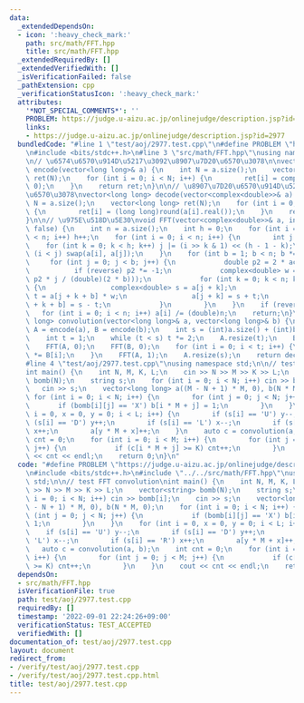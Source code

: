 ```yaml
---
data:
  _extendedDependsOn:
  - icon: ':heavy_check_mark:'
    path: src/math/FFT.hpp
    title: src/math/FFT.hpp
  _extendedRequiredBy: []
  _extendedVerifiedWith: []
  _isVerificationFailed: false
  _pathExtension: cpp
  _verificationStatusIcon: ':heavy_check_mark:'
  attributes:
    '*NOT_SPECIAL_COMMENTS*': ''
    PROBLEM: https://judge.u-aizu.ac.jp/onlinejudge/description.jsp?id=2977
    links:
    - https://judge.u-aizu.ac.jp/onlinejudge/description.jsp?id=2977
  bundledCode: "#line 1 \"test/aoj/2977.test.cpp\"\n#define PROBLEM \"https://judge.u-aizu.ac.jp/onlinejudge/description.jsp?id=2977\"\
    \n#include <bits/stdc++.h>\n#line 3 \"src/math/FFT.hpp\"\nusing namespace std;\n\
    \n// \u6574\u6570\u914D\u5217\u3092\u8907\u7D20\u6570\u3078\n\nvector<complex<double>>\
    \ encode(vector<long long>& a) {\n    int N = a.size();\n    vector<complex<double>>\
    \ ret(N);\n    for (int i = 0; i < N; i++) {\n        ret[i] = complex<double>(a[i],\
    \ 0);\n    }\n    return ret;\n}\n\n// \u8907\u7D20\u6570\u914D\u5217\u3092\u6574\
    \u6570\u3078\nvector<long long> decode(vector<complex<double>>& a) {\n    int\
    \ N = a.size();\n    vector<long long> ret(N);\n    for (int i = 0; i < N; i++)\
    \ {\n        ret[i] = (long long)round(a[i].real());\n    }\n    return ret;\n\
    }\n\n// \u975E\u518D\u5E30\nvoid FFT(vector<complex<double>>& a, int reverse =\
    \ false) {\n    int n = a.size();\n    int h = 0;\n    for (int i = 0; 1 << i\
    \ < n; i++) h++;\n    for (int i = 0; i < n; i++) {\n        int j = 0;\n    \
    \    for (int k = 0; k < h; k++) j |= (i >> k & 1) << (h - 1 - k);\n        if\
    \ (i < j) swap(a[i], a[j]);\n    }\n    for (int b = 1; b < n; b *= 2) {\n   \
    \     for (int j = 0; j < b; j++) {\n            double p2 = 2 * acos(-1);\n \
    \           if (reverse) p2 *= -1;\n            complex<double> w = exp(complex<double>(0,\
    \ p2 * j / (double)(2 * b)));\n            for (int k = 0; k < n; k += b * 2)\
    \ {\n                complex<double> s = a[j + k];\n                complex<double>\
    \ t = a[j + k + b] * w;\n                a[j + k] = s + t;\n                a[j\
    \ + k + b] = s - t;\n            }\n        }\n    }\n    if (reverse)\n     \
    \   for (int i = 0; i < n; i++) a[i] /= (double)n;\n    return;\n}\n\nvector<long\
    \ long> convolution(vector<long long>& a, vector<long long>& b) {\n    vector<complex<double>>\
    \ A = encode(a), B = encode(b);\n    int s = (int)a.size() + (int)b.size() - 1;\n\
    \    int t = 1;\n    while (t < s) t *= 2;\n    A.resize(t);\n    B.resize(t);\n\
    \    FFT(A, 0);\n    FFT(B, 0);\n    for (int i = 0; i < t; i++) {\n        A[i]\
    \ *= B[i];\n    }\n    FFT(A, 1);\n    A.resize(s);\n    return decode(A);\n}\n\
    #line 4 \"test/aoj/2977.test.cpp\"\nusing namespace std;\n\n// test FFT convolution\n\
    int main() {\n    int N, M, K, L;\n    cin >> N >> M >> K >> L;\n    vector<string>\
    \ bomb(N);\n    string s;\n    for (int i = 0; i < N; i++) cin >> bomb[i];\n \
    \   cin >> s;\n    vector<long long> a((M - N + 1) * M, 0), b(N * M, 0);\n   \
    \ for (int i = 0; i < N; i++) {\n        for (int j = 0; j < N; j++) {\n     \
    \       if (bomb[i][j] == 'X') b[i * M + j] = 1;\n        }\n    }\n    for (int\
    \ i = 0, x = 0, y = 0; i < L; i++) {\n        if (s[i] == 'U') y--;\n        if\
    \ (s[i] == 'D') y++;\n        if (s[i] == 'L') x--;\n        if (s[i] == 'R')\
    \ x++;\n        a[y * M + x]++;\n    }\n    auto c = convolution(a, b);\n    int\
    \ cnt = 0;\n    for (int i = 0; i < M; i++) {\n        for (int j = 0; j < M;\
    \ j++) {\n            if (c[i * M + j] >= K) cnt++;\n        }\n    }\n    cout\
    \ << cnt << endl;\n    return 0;\n}\n"
  code: "#define PROBLEM \"https://judge.u-aizu.ac.jp/onlinejudge/description.jsp?id=2977\"\
    \n#include <bits/stdc++.h>\n#include \"../../src/math/FFT.hpp\"\nusing namespace\
    \ std;\n\n// test FFT convolution\nint main() {\n    int N, M, K, L;\n    cin\
    \ >> N >> M >> K >> L;\n    vector<string> bomb(N);\n    string s;\n    for (int\
    \ i = 0; i < N; i++) cin >> bomb[i];\n    cin >> s;\n    vector<long long> a((M\
    \ - N + 1) * M, 0), b(N * M, 0);\n    for (int i = 0; i < N; i++) {\n        for\
    \ (int j = 0; j < N; j++) {\n            if (bomb[i][j] == 'X') b[i * M + j] =\
    \ 1;\n        }\n    }\n    for (int i = 0, x = 0, y = 0; i < L; i++) {\n    \
    \    if (s[i] == 'U') y--;\n        if (s[i] == 'D') y++;\n        if (s[i] ==\
    \ 'L') x--;\n        if (s[i] == 'R') x++;\n        a[y * M + x]++;\n    }\n \
    \   auto c = convolution(a, b);\n    int cnt = 0;\n    for (int i = 0; i < M;\
    \ i++) {\n        for (int j = 0; j < M; j++) {\n            if (c[i * M + j]\
    \ >= K) cnt++;\n        }\n    }\n    cout << cnt << endl;\n    return 0;\n}"
  dependsOn:
  - src/math/FFT.hpp
  isVerificationFile: true
  path: test/aoj/2977.test.cpp
  requiredBy: []
  timestamp: '2022-09-01 22:24:26+09:00'
  verificationStatus: TEST_ACCEPTED
  verifiedWith: []
documentation_of: test/aoj/2977.test.cpp
layout: document
redirect_from:
- /verify/test/aoj/2977.test.cpp
- /verify/test/aoj/2977.test.cpp.html
title: test/aoj/2977.test.cpp
---
```

